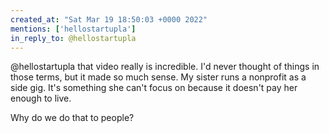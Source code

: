 ```yaml
---
created_at: "Sat Mar 19 18:50:03 +0000 2022"
mentions: ['hellostartupla']
in_reply_to: @hellostartupla
---
```


@hellostartupla that video really is incredible. I'd never thought of things in those terms, but it made so much sense. My sister runs a nonprofit as a side gig. It's something she can't focus on because it doesn't pay her enough to live.

Why do we do that to people?